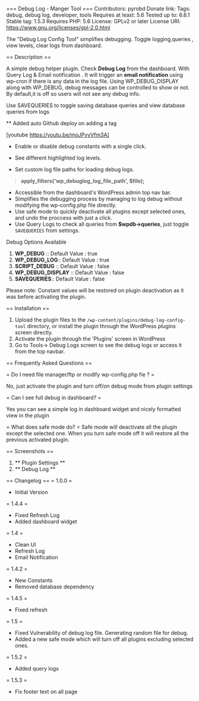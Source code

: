 ===  Debug Log - Manger Tool ===
Contributors: pyrobd
Donate link:
Tags: debug, debug log, developer, tools
Requires at least: 5.6
Tested up to: 6.6.1
Stable tag: 1.5.3
Requires PHP: 5.6
License: GPLv2 or later
License URI: https://www.gnu.org/licenses/gpl-2.0.html

The "Debug Log Config Tool" simplifies debugging. Toggle logging,queries , view levels, clear logs from dashboard.

== Description ==

A simple debug helper plugin. Check **Debug Log** from the dashboard. With Query Log & Email notification . It will trigger an **email notification** using wp-cron if there is any data in the log file.
Using WP_DEBUG_DISPLAY along with WP_DEBUG, debug messages can be controlled to show or not. By default,it is off so users will not see any debug info.

Use SAVEQUERIES to toggle saving database queries and view database queries from logs

** Added auto Github deploy on adding a tag

[youtube https://youtu.be/moJPyyVfm3A]

* Enable or disable debug constants with a single click.

* See different highlighted log levels.
* Set custom log file paths for loading debug logs.
>  **apply_filters('wp_debuglog_log_file_path', $file);**
* Accessible from the dashboard's WordPress admin top nav bar.
* Simplifies the debugging process by managing to log debug without modifying the wp-config.php file directly.
* Use safe mode to quickly deactivate all plugins except selected ones, and undo the proccess with just a click.
* Use Query Logs to check all queries from **$wpdb->queries**, just toggle `SAVEQUERIES` from settings.

Debug Options Available

1. **WP_DEBUG** :: Default Value : true
2. **WP_DEBUG_LOG**:: Default Value : true
3. **SCRIPT_DEBUG** :: Default Value : false
4. **WP_DEBUG_DISPLAY** :: Default Value : false
5. **SAVEQUERIES**:: Default Value : false

Please note: Constant values will be restored on plugin deactivation as it was before activating the plugin.


== Installation ==

1. Upload the plugin files to the `/wp-content/plugins/debug-log-config-tool` directory, or install the plugin through the WordPress plugins screen directly.
1. Activate the plugin through the 'Plugins' screen in WordPress
1. Go to Tools-> Debug Logs screen to see the debug logs or access it from the top navbar.


== Frequently Asked Questions ==

= Do I need file manager/ftp or modify wp-config.php fie  ? =

No, just activate the plugin and turn off/on debug mode from plugin settings

= Can I see full debug in dashboard?  =

Yes you can see a simple log in dashboard widget and nicely formatted view in the plugin

= What does safe mode do?  =
Safe mode will deactivate all the plugin except the selected one. When you turn safe mode off it will restore all the previous activated plugin.

== Screenshots ==
1. ** Plugin Settings **
1. ** Debug Log **

== Changelog ==
= 1.0.0 =
- Initial Version

= 1.4.4 =
- Fixed Refresh Log
- Added dashboard widget

= 1.4 =
- Clean UI
- Refresh Log
- Email Notification

= 1.4.2 =
- New Constants
- Removed database dependency

= 1.4.5 =
- Fixed refresh

= 1.5 =
- Fixed Vulnerability of debug log file. Generating random file for debug.
- Added a new safe mode which will turn off all plugins excluding selected ones.

= 1.5.2 =
- Added query logs

= 1.5.3 =
- Fix footer text on all page


